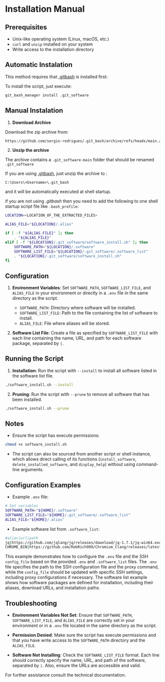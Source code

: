 # Installation Manual

## Prerequisites
- Unix-like operating system (Linux, macOS, etc.)
- `curl` and `unzip` installed on your system
- Write access to the installation directory

## Automatic Instalation
This method requires that [.gitbash](https://github.com/sergio-rodrigues/.git_bash) is installed first:

To install the script, just execute:
```bash
git_bash_manager install .git_software
```

## Manual Instalation
1. **Download Archive**

Download the zip archive from:
```bash
https://github.com/sergio-rodrigues/.git_bash/archive/refs/heads/main.zip 
```

2. **Unzip the archive**

The archive contains a `.git_software-main` folder that should be renamed `.git_software`

If you are using [.gitbash](https://github.com/sergio-rodrigues/.git_bash), just 
unzip the archive to :
```
C:\Users\<Username>\.git_bash
```
and it will be automatically executed at shell startup.


if you are not using *.gitbash* then you need to add the following to one shell startup script file like `.bash_profile`:
```bash
LOCATION=<LOCATION_OF_THE_EXTRACTED_FILES>

ALIAS_FILE="${LOCATION}/.alias"

if [ -f "${ALIAS_FILE}" ]; then
    . "${ALIAS_FILE}"
elif [ -f "${LOCATION}/.git_software/software_install.sh" ]; then
    SOFTWARE_PATH="${LOCATION}/.software"
    SOFTWARE_LIST_FILE="${LOCATION}/.git_software/.software_list"
    . "${LOCATION}/.git_software/software_install.sh"
fi
```

## Configuration
1. **Environment Variables**: Set `SOFTWARE_PATH`, `SOFTWARE_LIST_FILE`, and `ALIAS_FILE` in your environment or directly in a `.env` file in the same directory as the script.
   - `SOFTWARE_PATH`: Directory where software will be installed.
   - `SOFTWARE_LIST_FILE`: Path to the file containing the list of software to install.
   - `ALIAS_FILE`: File where aliases will be stored.

2. **Software List File**: Create a file as specified by `SOFTWARE_LIST_FILE` with each line containing the name, URL, and path for each software package, separated by `|`.

## Running the Script
1. **Installation**: Run the script with `--install` to install all software listed in the software list file.
```bash
./software_install.sh --install
```

2. **Pruning**: Run the script with `--prune` to remove all software that has been installed.
```bash
./software_install.sh --prune
```

## Notes
- Ensure the script has execute permissions:
```bash
chmod +x software_install.sh
```

- The script can also be sourced from another script or shell instance, which allows direct calling of its functions (`install_software`, `delete_installed_software`, and `display_help`) without using command-line arguments.

## Configuration Examples
- Example `.env` file:

```bash
# Set variables
SOFTWARE_PATH="${HOME}/.software"
SOFTWARE_LIST_FILE="${HOME}/.git_software/.software_list"
ALIAS_FILE="${HOME}/.alias"
```

- Example software list from `.software_list`:

```bash
#alias|url|path
jq|https://github.com/jqlang/jq/releases/download/jq-1.7.1/jq-win64.exe|jq.exe
CHROME_BIN|https://github.com/RobRich999/Chromium_Clang/releases/latest/download/chrome.zip|chrome-win32/chrome.exe
```
This example demonstrates how to configure the `.env` file and the SSH `config_file` based on the provided `.env` and `.software_list` files. The `.env` file specifies the path to the SSH configuration file and the proxy command, while the `config_file` should be updated with specific SSH settings, including proxy configurations if necessary. The software list example shows how software packages are defined for installation, including their aliases, download URLs, and installation paths.


## Troubleshooting
- **Environment Variables Not Set**: Ensure that `SOFTWARE_PATH`, `SOFTWARE_LIST_FILE`, and `ALIAS_FILE` are correctly set in your environment or in a `.env` file located in the same directory as the script.

- **Permission Denied**: Make sure the script has execute permissions and that you have write access to the `SOFTWARE_PATH` directory and the `ALIAS_FILE`.

- **Software Not Installing**: Check the `SOFTWARE_LIST_FILE` format. Each line should correctly specify the name, URL, and path of the software, separated by `|`. Also, ensure the URLs are accessible and valid.

For further assistance consult the technical documentation.
